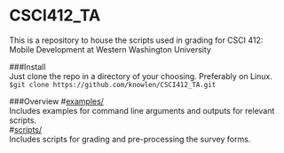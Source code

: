 # CSCI412_TA  
This is a repository to house the scripts used in grading for CSCI 412: Mobile Development at Western Washington University

###Install  
Just clone the repo in a directory of your choosing. Preferably on Linux.   
`$git clone https://github.com/knowlen/CSCI412_TA.git`  

###Overview
#[examples/](https://github.com/knowlen/CSCI412_TA/tree/master/examples)  
Includes examples for command line arguments and outputs for relevant scripts.  
#[scripts/](https://github.com/knowlen/CSCI412_TA/tree/master/scripts)   
Includes scripts for grading and pre-processing the survey forms. 

